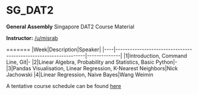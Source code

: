 # SG_DAT2
**General Assembly** Singapore DAT2 Course Material

**Instructor:** [/u/misrab](www.github.com/misrab)

=======
|Week|Description|Speaker|
|----|-----------------------------------------------------------------|--------------|
|1|Introduction, Command Line, Git|-
|2|Linear Algebra, Probability and Statistics, Basic Python|-
|3|Pandas Visualisation, Linear Regression, K-Nearest Neighbors|Nick Jachowski
|4|Linear Regression, Naive Bayes|Wang Weimin

A tentative course schedule can be found [here](https://docs.google.com/spreadsheets/d/1dZy8gWa1kE97WE0LhCQyK1Yly3u8aJ_rmi0Wu-UP5Bg/edit#gid=0)
